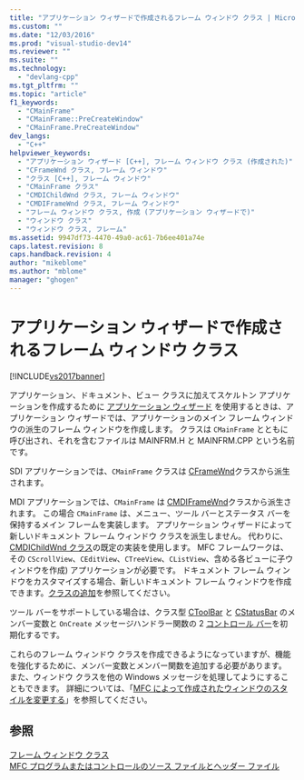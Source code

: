 ```yaml
---
title: "アプリケーション ウィザードで作成されるフレーム ウィンドウ クラス | Microsoft Docs"
ms.custom: ""
ms.date: "12/03/2016"
ms.prod: "visual-studio-dev14"
ms.reviewer: ""
ms.suite: ""
ms.technology: 
  - "devlang-cpp"
ms.tgt_pltfrm: ""
ms.topic: "article"
f1_keywords: 
  - "CMainFrame"
  - "CMainFrame::PreCreateWindow"
  - "CMainFrame.PreCreateWindow"
dev_langs: 
  - "C++"
helpviewer_keywords: 
  - "アプリケーション ウィザード [C++], フレーム ウィンドウ クラス (作成された)"
  - "CFrameWnd クラス, フレーム ウィンドウ"
  - "クラス [C++], フレーム ウィンドウ"
  - "CMainFrame クラス"
  - "CMDIChildWnd クラス, フレーム ウィンドウ"
  - "CMDIFrameWnd クラス, フレーム ウィンドウ"
  - "フレーム ウィンドウ クラス, 作成 (アプリケーション ウィザードで)"
  - "ウィンドウ クラス"
  - "ウィンドウ クラス, フレーム"
ms.assetid: 9947df73-4470-49a0-ac61-7b6ee401a74e
caps.latest.revision: 8
caps.handback.revision: 4
author: "mikeblome"
ms.author: "mblome"
manager: "ghogen"
---
```

# アプリケーション ウィザードで作成されるフレーム ウィンドウ クラス
[!INCLUDE[vs2017banner](../assembler/inline/includes/vs2017banner.md)]

アプリケーション、ドキュメント、ビュー クラスに加えてスケルトン アプリケーションを作成するために [アプリケーション ウィザード](../ide/creating-desktop-projects-by-using-application-wizards.md) を使用するときは、アプリケーション ウィザードでは、アプリケーションのメイン フレーム ウィンドウの派生のフレーム ウィンドウを作成します。  クラスは `CMainFrame` とともに呼び出され、それを含むファイルは MAINFRM.H と MAINFRM.CPP という名前です。  
  
 SDI アプリケーションでは、`CMainFrame` クラスは [CFrameWnd](../mfc/reference/cframewnd-class.md)クラスから派生されます。  
  
 MDI アプリケーションでは、`CMainFrame` は [CMDIFrameWnd](../mfc/reference/cmdiframewnd-class.md)クラスから派生されます。  この場合 `CMainFrame` は、メニュー、ツール バーとステータス バーを保持するメイン フレームを実装します。  アプリケーション ウィザードによって新しいドキュメント フレーム ウィンドウ クラスを派生しません。  代わりに、[CMDIChildWnd クラス](../mfc/reference/cmdichildwnd-class.md)の既定の実装を使用します。  MFC フレームワークは、その `CScrollView`、`CEditView`、`CTreeView`、`CListView`、含める各ビューに子ウィンドウを作成\) アプリケーションが必要です。  ドキュメント フレーム ウィンドウをカスタマイズする場合、新しいドキュメント フレーム ウィンドウを作成できます。[クラスの追加](../Topic/Adding%20a%20Class%20\(Visual%20C++\).md)を参照してください。  
  
 ツール バーをサポートしている場合は、クラス型 [CToolBar](../mfc/reference/ctoolbar-class.md) と [CStatusBar](../mfc/reference/cstatusbar-class.md) のメンバー変数と `OnCreate` メッセージハンドラー関数の 2 [コントロール バー](../Topic/Control%20Bars.md)を初期化するです。  
  
 これらのフレーム ウィンドウ クラスを作成できるようになっていますが、機能を強化するために、メンバー変数とメンバー関数を追加する必要があります。  また、ウィンドウ クラスを他の Windows メッセージを処理してようにすることもできます。  詳細については、「[MFC によって作成されたウィンドウのスタイルを変更する](../Topic/Changing%20the%20Styles%20of%20a%20Window%20Created%20by%20MFC.md)」を参照してください。  
  
## 参照  
 [フレーム ウィンドウ クラス](../mfc/frame-window-classes.md)   
 [MFC プログラムまたはコントロールのソース ファイルとヘッダー ファイル](../ide/mfc-program-or-control-source-and-header-files.md)